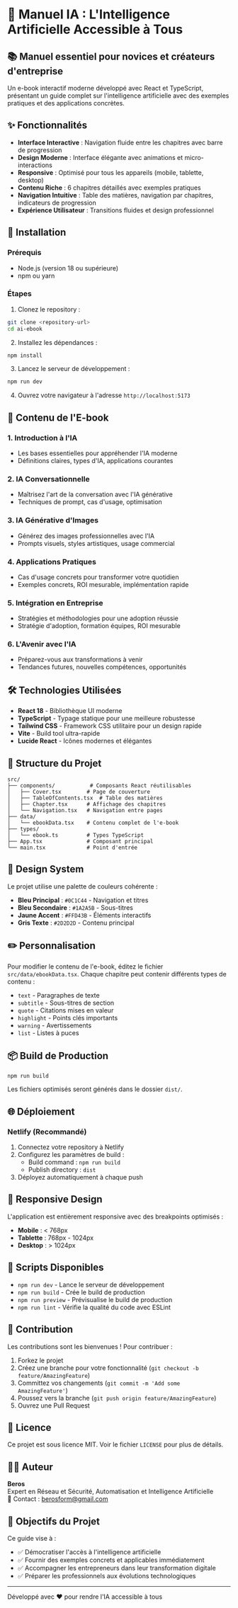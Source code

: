 # 🤖 Manuel IA : L'Intelligence Artificielle Accessible à Tous

## 📚 Manuel essentiel pour novices et créateurs d'entreprise

Un e-book interactif moderne développé avec React et TypeScript, présentant un guide complet sur l'intelligence artificielle avec des exemples pratiques et des applications concrètes.

## ✨ Fonctionnalités

- **Interface Interactive** : Navigation fluide entre les chapitres avec barre de progression
- **Design Moderne** : Interface élégante avec animations et micro-interactions
- **Responsive** : Optimisé pour tous les appareils (mobile, tablette, desktop)
- **Contenu Riche** : 6 chapitres détaillés avec exemples pratiques
- **Navigation Intuitive** : Table des matières, navigation par chapitres, indicateurs de progression
- **Expérience Utilisateur** : Transitions fluides et design professionnel

## 🚀 Installation

### Prérequis
- Node.js (version 18 ou supérieure)
- npm ou yarn

### Étapes

1. Clonez le repository :
```bash
git clone <repository-url>
cd ai-ebook
```

2. Installez les dépendances :
```bash
npm install
```

3. Lancez le serveur de développement :
```bash
npm run dev
```

4. Ouvrez votre navigateur à l'adresse `http://localhost:5173`

## 📖 Contenu de l'E-book

### 1. Introduction à l'IA
- Les bases essentielles pour appréhender l'IA moderne
- Définitions claires, types d'IA, applications courantes

### 2. IA Conversationnelle
- Maîtrisez l'art de la conversation avec l'IA générative
- Techniques de prompt, cas d'usage, optimisation

### 3. IA Générative d'Images
- Générez des images professionnelles avec l'IA
- Prompts visuels, styles artistiques, usage commercial

### 4. Applications Pratiques
- Cas d'usage concrets pour transformer votre quotidien
- Exemples concrets, ROI mesurable, implémentation rapide

### 5. Intégration en Entreprise
- Stratégies et méthodologies pour une adoption réussie
- Stratégie d'adoption, formation équipes, ROI mesurable

### 6. L'Avenir avec l'IA
- Préparez-vous aux transformations à venir
- Tendances futures, nouvelles compétences, opportunités

## 🛠️ Technologies Utilisées

- **React 18** - Bibliothèque UI moderne
- **TypeScript** - Typage statique pour une meilleure robustesse
- **Tailwind CSS** - Framework CSS utilitaire pour un design rapide
- **Vite** - Build tool ultra-rapide
- **Lucide React** - Icônes modernes et élégantes

## 📁 Structure du Projet

```
src/
├── components/           # Composants React réutilisables
│   ├── Cover.tsx        # Page de couverture
│   ├── TableOfContents.tsx  # Table des matières
│   ├── Chapter.tsx      # Affichage des chapitres
│   └── Navigation.tsx   # Navigation entre pages
├── data/
│   └── ebookData.tsx    # Contenu complet de l'e-book
├── types/
│   └── ebook.ts         # Types TypeScript
├── App.tsx              # Composant principal
└── main.tsx             # Point d'entrée
```

## 🎨 Design System

Le projet utilise une palette de couleurs cohérente :
- **Bleu Principal** : `#0C1C44` - Navigation et titres
- **Bleu Secondaire** : `#1A2A5B` - Sous-titres
- **Jaune Accent** : `#FFD43B` - Éléments interactifs
- **Gris Texte** : `#2D2D2D` - Contenu principal

## ✏️ Personnalisation

Pour modifier le contenu de l'e-book, éditez le fichier `src/data/ebookData.tsx`. Chaque chapitre peut contenir différents types de contenu :
- `text` - Paragraphes de texte
- `subtitle` - Sous-titres de section
- `quote` - Citations mises en valeur
- `highlight` - Points clés importants
- `warning` - Avertissements
- `list` - Listes à puces

## 📦 Build de Production

```bash
npm run build
```

Les fichiers optimisés seront générés dans le dossier `dist/`.

## 🌐 Déploiement

### Netlify (Recommandé)
1. Connectez votre repository à Netlify
2. Configurez les paramètres de build :
   - Build command : `npm run build`
   - Publish directory : `dist`
3. Déployez automatiquement à chaque push

## 📱 Responsive Design

L'application est entièrement responsive avec des breakpoints optimisés :
- **Mobile** : < 768px
- **Tablette** : 768px - 1024px
- **Desktop** : > 1024px

## 📝 Scripts Disponibles

- `npm run dev` - Lance le serveur de développement
- `npm run build` - Crée le build de production
- `npm run preview` - Prévisualise le build de production
- `npm run lint` - Vérifie la qualité du code avec ESLint

## 🤝 Contribution

Les contributions sont les bienvenues ! Pour contribuer :

1. Forkez le projet
2. Créez une branche pour votre fonctionnalité (`git checkout -b feature/AmazingFeature`)
3. Committez vos changements (`git commit -m 'Add some AmazingFeature'`)
4. Poussez vers la branche (`git push origin feature/AmazingFeature`)
5. Ouvrez une Pull Request

## 📄 Licence

Ce projet est sous licence MIT. Voir le fichier `LICENSE` pour plus de détails.

## 👨‍💻 Auteur

**Beros**  
Expert en Réseau et Sécurité, Automatisation et Intelligence Artificielle  
📧 Contact : berosform@gmail.com

## 🎯 Objectifs du Projet

Ce guide vise à :
- ✅ Démocratiser l'accès à l'intelligence artificielle
- ✅ Fournir des exemples concrets et applicables immédiatement
- ✅ Accompagner les entrepreneurs dans leur transformation digitale
- ✅ Préparer les professionnels aux évolutions technologiques

---

Développé avec ❤️ pour rendre l'IA accessible à tous